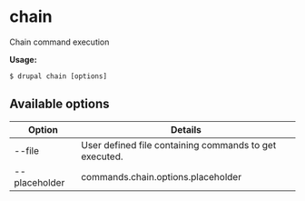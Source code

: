 # chain
Chain command execution

**Usage:**
```
$ drupal chain [options]
```

## Available options
Option | Details
-------|-------------
--file | User defined file containing commands to get executed.
--placeholder | commands.chain.options.placeholder

